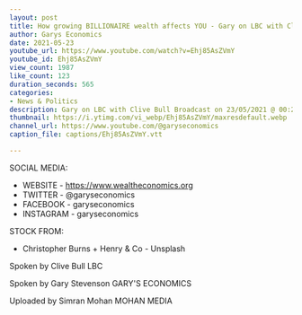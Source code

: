 ```yaml
---
layout: post
title: How growing BILLIONAIRE wealth affects YOU - Gary on LBC with Clive Bull
author: Garys Economics
date: 2021-05-23
youtube_url: https://www.youtube.com/watch?v=Ehj85AsZVmY
youtube_id: Ehj85AsZVmY
view_count: 1987
like_count: 123
duration_seconds: 565
categories:
- News & Politics
description: Gary on LBC with Clive Bull Broadcast on 23/05/2021 @ 00:20 Uploaded with permission from LBC https://www.lbc.co.uk/
thumbnail: https://i.ytimg.com/vi_webp/Ehj85AsZVmY/maxresdefault.webp
channel_url: https://www.youtube.com/@garyseconomics
caption_file: captions/Ehj85AsZVmY.vtt

---
```


SOCIAL MEDIA:
- WEBSITE - https://www.wealtheconomics.org
- TWITTER - @garyseconomics
- FACEBOOK - garyseconomics
- INSTAGRAM - garyseconomics


STOCK FROM:
- Christopher Burns + Henry & Co - Unsplash


Spoken by Clive Bull
LBC


Spoken by Gary Stevenson
GARY'S ECONOMICS


Uploaded by Simran Mohan 
MOHAN MEDIA
